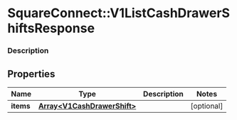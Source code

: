 # SquareConnect::V1ListCashDrawerShiftsResponse

### Description



## Properties
Name | Type | Description | Notes
------------ | ------------- | ------------- | -------------
**items** | [**Array&lt;V1CashDrawerShift&gt;**](V1CashDrawerShift.md) |  | [optional] 


